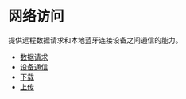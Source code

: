 <!-- 源地址: https://iot.mi.com/vela/quickapp/zh/features/network/ -->

# 网络访问

提供远程数据请求和本地蓝牙连接设备之间通信的能力。

  * [数据请求](</vela/quickapp/zh/features/network/fetch.html>)
  * [设备通信](</vela/quickapp/zh/features/network/interconnect.html>)
  * [下载](</vela/quickapp/zh/features/network/request.html>)
  * [上传](</vela/quickapp/zh/features/network/uploadtask.html>)

